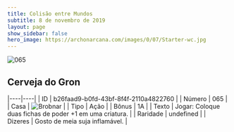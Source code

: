 ```yaml
---
title: Colisão entre Mundos
subtitle: 8 de novembro de 2019
layout: page
show_sidebar: false
hero_image: https://archonarcana.com/images/0/07/Starter-wc.jpg
---
```


![065](https://cdn.keyforgegame.com/media/card_front/pt/452_065_3P3QXQW9J2H5_pt.png)

## Cerveja do Gron

|----|----|
| ID | b26faad9-b0fd-43bf-8f4f-2110a4822760 |
| Número | 065 |
| Casa | ![Brobnar](https://archonarcana.com/images/thumb/e/e0/Brobnar.png/22px-Brobnar.png "Brobnar") |
| Tipo | Ação |
| Bônus | 1A |
| Texto | Jogar: Coloque duas fichas de poder +1 em uma criatura. |
| Raridade | undefined |
| Dizeres | Gosto de meia suja inflamável. |